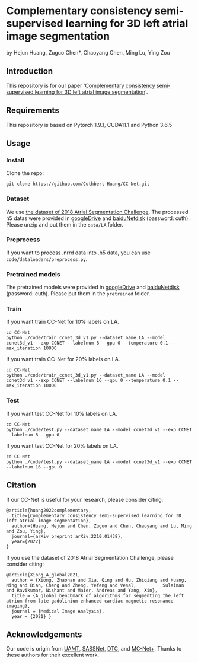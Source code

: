 # Complementary consistency semi-supervised learning for 3D left atrial image segmentation
by Hejun Huang, Zuguo Chen*, Chaoyang Chen, Ming Lu, Ying Zou
## Introduction
This repository is for our paper '[Complementary consistency semi-supervised learning for 3D left atrial image segmentation](https://arxiv.org/abs/2210.01438)'.
## Requirements
This repository is based on Pytorch 1.9.1, CUDA11.1 and Python 3.6.5
## Usage
### Install
Clone the repo:
```shell
git clone https://github.com/Cuthbert-Huang/CC-Net.git 
```
### Dataset
We use [the dataset of 2018 Atrial Segmentation Challenge](http://atriaseg2018.cardiacatlas.org/). The processed h5 datas were provided in [googleDrive](https://drive.google.com/drive/folders/15Z2gmJCZuLbOYjX5RIlmpAxZYKMib1kI?usp=sharing) and [baiduNetdisk](https://pan.baidu.com/s/1WN4DKsrx-830KcT89pWiLg) (password: cuth). Please unzip and put them in the `data/LA` folder.
### Preprocess
If you want to process .nrrd data into .h5 data, you can use `code/dataloaders/preprocess.py`.
### Pretrained models
The pretrained models were provided in [googleDrive](https://drive.google.com/drive/folders/19qymbWUnjcBT_Cu3SmvmBhKAnRSKyq1i?usp=sharing) and [baiduNetdisk](https://pan.baidu.com/s/1LK42sJSJTMrgBG6JdqND5Q) (password: cuth).
Please put them in the `pretrained` folder.
### Train
If you want train CC-Net for 10% labels on LA.
```shell
cd CC-Net
python ./code/train_ccnet_3d_v1.py --dataset_name LA --model ccnet3d_v1 --exp CCNET --labelnum 8 --gpu 0 --temperature 0.1 --max_iteration 10000
```
If you want train CC-Net for 20% labels on LA.
```shell
cd CC-Net
python ./code/train_ccnet_3d_v1.py --dataset_name LA --model ccnet3d_v1 --exp CCNET --labelnum 16 --gpu 0 --temperature 0.1 --max_iteration 10000
```
### Test
If you want test CC-Net for 10% labels on LA.
```shell
cd CC-Net
python ./code/test.py --dataset_name LA --model ccnet3d_v1 --exp CCNET --labelnum 8 --gpu 0
```
If you want test CC-Net for 20% labels on LA.
```shell
cd CC-Net
python ./code/test.py --dataset_name LA --model ccnet3d_v1 --exp CCNET --labelnum 16 --gpu 0
```
## Citation
If our CC-Net is useful for your research, please consider citing:
```
@article{huang2022complementary,
  title={Complementary consistency semi-supervised learning for 3D left atrial image segmentation},
  author={Huang, Hejun and Chen, Zuguo and Chen, Chaoyang and Lu, Ming and Zou, Ying},
  journal={arXiv preprint arXiv:2210.01438},
  year={2022}
}
```
If you use the dataset of 2018 Atrial Segmentation Challenge, please consider citing:
```
@article{Xiong_A_global2021,
  author = {Xiong, Zhaohan and Xia, Qing and Hu, Zhiqiang and Huang, Ning and Bian, Cheng and Zheng, Yefeng and Vesal,          Sulaiman and Ravikumar, Nishant and Maier, Andreas and Yang, Xin},
  title = {A global benchmark of algorithms for segmenting the left atrium from late gadolinium-enhanced cardiac magnetic resonance imaging},
  journal = {Medical Image Analysis},
  year = {2021} }
```
## Acknowledgements
Our code is origin from [UAMT](https://github.com/yulequan/UA-MT), [SASSNet](https://github.com/kleinzcy/SASSnet), [DTC](https://github.com/HiLab-git/DTC), and [MC-Net+](https://github.com/ycwu1997/MC-Net). Thanks to these authors for their excellent work.

